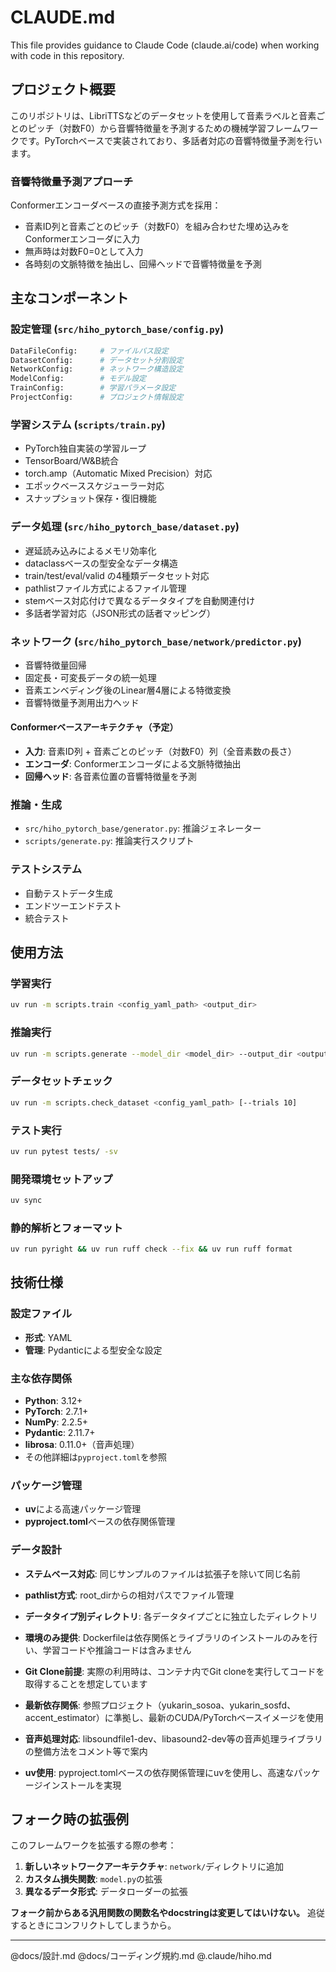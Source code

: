 # CLAUDE.md

This file provides guidance to Claude Code (claude.ai/code) when working with code in this repository.

## プロジェクト概要

このリポジトリは、LibriTTSなどのデータセットを使用して音素ラベルと音素ごとのピッチ（対数F0）から音響特徴量を予測するための機械学習フレームワークです。PyTorchベースで実装されており、多話者対応の音響特徴量予測を行います。

### 音響特徴量予測アプローチ

Conformerエンコーダベースの直接予測方式を採用：
- 音素ID列と音素ごとのピッチ（対数F0）を組み合わせた埋め込みをConformerエンコーダに入力
- 無声時は対数F0=0として入力
- 各時刻の文脈特徴を抽出し、回帰ヘッドで音響特徴量を予測

## 主なコンポーネント

### 設定管理 (`src/hiho_pytorch_base/config.py`)
```python
DataFileConfig:     # ファイルパス設定
DatasetConfig:      # データセット分割設定
NetworkConfig:      # ネットワーク構造設定
ModelConfig:        # モデル設定
TrainConfig:        # 学習パラメータ設定
ProjectConfig:      # プロジェクト情報設定
```

### 学習システム (`scripts/train.py`)
- PyTorch独自実装の学習ループ
- TensorBoard/W&B統合
- torch.amp（Automatic Mixed Precision）対応
- エポックベーススケジューラー対応
- スナップショット保存・復旧機能

### データ処理 (`src/hiho_pytorch_base/dataset.py`)
- 遅延読み込みによるメモリ効率化
- dataclassベースの型安全なデータ構造
- train/test/eval/valid の4種類データセット対応
- pathlistファイル方式によるファイル管理
- stemベース対応付けで異なるデータタイプを自動関連付け
- 多話者学習対応（JSON形式の話者マッピング）

### ネットワーク (`src/hiho_pytorch_base/network/predictor.py`)
- 音響特徴量回帰
- 固定長・可変長データの統一処理
- 音素エンベディング後のLinear層4層による特徴変換
- 音響特徴量予測用出力ヘッド

#### Conformerベースアーキテクチャ（予定）
- **入力**: 音素ID列 + 音素ごとのピッチ（対数F0）列（全音素数の長さ）
- **エンコーダ**: Conformerエンコーダによる文脈特徴抽出
- **回帰ヘッド**: 各音素位置の音響特徴量を予測

### 推論・生成
- `src/hiho_pytorch_base/generator.py`: 推論ジェネレーター
- `scripts/generate.py`: 推論実行スクリプト

### テストシステム
- 自動テストデータ生成
- エンドツーエンドテスト
- 統合テスト

## 使用方法

### 学習実行
```bash
uv run -m scripts.train <config_yaml_path> <output_dir>
```

### 推論実行
```bash
uv run -m scripts.generate --model_dir <model_dir> --output_dir <output_dir> [--use_gpu]
```

### データセットチェック
```bash
uv run -m scripts.check_dataset <config_yaml_path> [--trials 10]
```

### テスト実行
```bash
uv run pytest tests/ -sv
```

### 開発環境セットアップ
```bash
uv sync
```

### 静的解析とフォーマット
```bash
uv run pyright && uv run ruff check --fix && uv run ruff format
```

## 技術仕様

### 設定ファイル
- **形式**: YAML
- **管理**: Pydanticによる型安全な設定

### 主な依存関係
- **Python**: 3.12+
- **PyTorch**: 2.7.1+
- **NumPy**: 2.2.5+
- **Pydantic**: 2.11.7+
- **librosa**: 0.11.0+（音声処理）
- その他詳細は`pyproject.toml`を参照

### パッケージ管理
- **uv**による高速パッケージ管理
- **pyproject.toml**ベースの依存関係管理

### データ設計
- **ステムベース対応**: 同じサンプルのファイルは拡張子を除いて同じ名前
- **pathlist方式**: root_dirからの相対パスでファイル管理
- **データタイプ別ディレクトリ**: 各データタイプごとに独立したディレクトリ

- **環境のみ提供**: Dockerfileは依存関係とライブラリのインストールのみを行い、学習コードや推論コードは含みません
- **Git Clone前提**: 実際の利用時は、コンテナ内でGit cloneを実行してコードを取得することを想定しています
- **最新依存関係**: 参照プロジェクト（yukarin_sosoa、yukarin_sosfd、accent_estimator）に準拠し、最新のCUDA/PyTorchベースイメージを使用
- **音声処理対応**: libsoundfile1-dev、libasound2-dev等の音声処理ライブラリの整備方法をコメント等で案内
- **uv使用**: pyproject.tomlベースの依存関係管理にuvを使用し、高速なパッケージインストールを実現

## フォーク時の拡張例

このフレームワークを拡張する際の参考：

1. **新しいネットワークアーキテクチャ**: `network/`ディレクトリに追加
2. **カスタム損失関数**: `model.py`の拡張
3. **異なるデータ形式**: データローダーの拡張

**フォーク前からある汎用関数の関数名やdocstringは変更してはいけない。**
追従するときにコンフリクトしてしまうから。

---

@docs/設計.md
@docs/コーディング規約.md
@.claude/hiho.md
